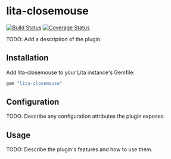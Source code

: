 # lita-closemouse

[![Build Status](https://travis-ci.org/fieldwind1/lita-closemouse.png?branch=master)](https://travis-ci.org/fieldwind1/lita-closemouse)
[![Coverage Status](https://coveralls.io/repos/fieldwind1/lita-closemouse/badge.png)](https://coveralls.io/r/fieldwind1/lita-closemouse)

TODO: Add a description of the plugin.

## Installation

Add lita-closemouse to your Lita instance's Gemfile:

``` ruby
gem "lita-closemouse"
```

## Configuration

TODO: Describe any configuration attributes the plugin exposes.

## Usage

TODO: Describe the plugin's features and how to use them.
